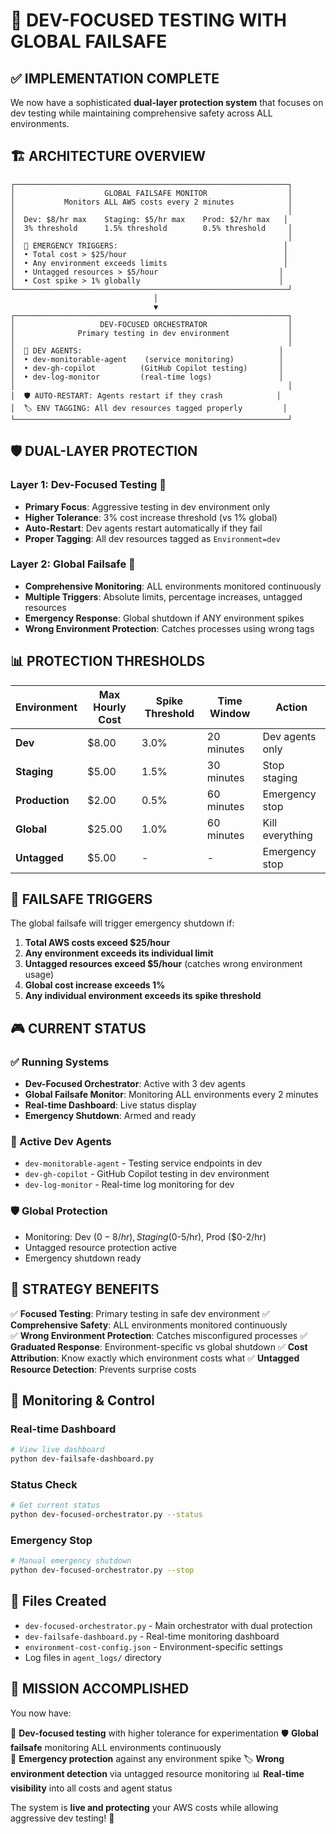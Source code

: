 # 🎯 DEV-FOCUSED TESTING WITH GLOBAL FAILSAFE

## ✅ **IMPLEMENTATION COMPLETE**

We now have a sophisticated **dual-layer protection system** that focuses on dev testing while maintaining comprehensive safety across ALL environments.

## 🏗️ **ARCHITECTURE OVERVIEW**

```
┌─────────────────────────────────────────────────────────────┐
│                    GLOBAL FAILSAFE MONITOR                  │
│           Monitors ALL AWS costs every 2 minutes            │
│                                                             │
│  Dev: $8/hr max    Staging: $5/hr max    Prod: $2/hr max   │
│  3% threshold      1.5% threshold        0.5% threshold     │
│                                                             │
│  🚨 EMERGENCY TRIGGERS:                                     │
│  • Total cost > $25/hour                                   │
│  • Any environment exceeds limits                          │
│  • Untagged resources > $5/hour                           │
│  • Cost spike > 1% globally                               │
└─────────────────────────────────────────────────────────────┘
                                │
                                ▼
┌─────────────────────────────────────────────────────────────┐
│                   DEV-FOCUSED ORCHESTRATOR                  │
│              Primary testing in dev environment             │
│                                                             │
│  🧪 DEV AGENTS:                                            │
│  • dev-monitorable-agent    (service monitoring)          │
│  • dev-gh-copilot          (GitHub Copilot testing)       │
│  • dev-log-monitor         (real-time logs)               │
│                                                             │
│  🛡️ AUTO-RESTART: Agents restart if they crash            │
│  🏷️ ENV TAGGING: All dev resources tagged properly         │
└─────────────────────────────────────────────────────────────┘
```

## 🛡️ **DUAL-LAYER PROTECTION**

### **Layer 1: Dev-Focused Testing** 🧪
- **Primary Focus**: Aggressive testing in dev environment only
- **Higher Tolerance**: 3% cost increase threshold (vs 1% global)
- **Auto-Restart**: Dev agents restart automatically if they fail
- **Proper Tagging**: All dev resources tagged as `Environment=dev`

### **Layer 2: Global Failsafe** 🚨
- **Comprehensive Monitoring**: ALL environments monitored continuously
- **Multiple Triggers**: Absolute limits, percentage increases, untagged resources
- **Emergency Response**: Global shutdown if ANY environment spikes
- **Wrong Environment Protection**: Catches processes using wrong tags

## 📊 **PROTECTION THRESHOLDS**

| Environment | Max Hourly Cost | Spike Threshold | Time Window | Action |
|-------------|----------------|-----------------|-------------|---------|
| **Dev** | $8.00 | 3.0% | 20 minutes | Dev agents only |
| **Staging** | $5.00 | 1.5% | 30 minutes | Stop staging |
| **Production** | $2.00 | 0.5% | 60 minutes | Emergency stop |
| **Global** | $25.00 | 1.0% | 60 minutes | Kill everything |
| **Untagged** | $5.00 | - | - | Emergency stop |

## 🚨 **FAILSAFE TRIGGERS**

The global failsafe will trigger emergency shutdown if:

1. **Total AWS costs exceed $25/hour**
2. **Any environment exceeds its individual limit**
3. **Untagged resources exceed $5/hour** (catches wrong environment usage)
4. **Global cost increase exceeds 1%** 
5. **Any individual environment exceeds its spike threshold**

## 🎮 **CURRENT STATUS**

### **✅ Running Systems**
- **Dev-Focused Orchestrator**: Active with 3 dev agents
- **Global Failsafe Monitor**: Monitoring ALL environments every 2 minutes
- **Real-time Dashboard**: Live status display
- **Emergency Shutdown**: Armed and ready

### **🧪 Active Dev Agents**
- `dev-monitorable-agent` - Testing service endpoints in dev
- `dev-gh-copilot` - GitHub Copilot testing in dev environment  
- `dev-log-monitor` - Real-time log monitoring for dev

### **🛡️ Global Protection**
- Monitoring: Dev ($0-8/hr), Staging ($0-5/hr), Prod ($0-2/hr)
- Untagged resource protection active
- Emergency shutdown ready

## 🎯 **STRATEGY BENEFITS**

✅ **Focused Testing**: Primary testing in safe dev environment
✅ **Comprehensive Safety**: ALL environments monitored continuously  
✅ **Wrong Environment Protection**: Catches misconfigured processes
✅ **Graduated Response**: Environment-specific vs global shutdown
✅ **Cost Attribution**: Know exactly which environment costs what
✅ **Untagged Resource Detection**: Prevents surprise costs

## 📱 **Monitoring & Control**

### **Real-time Dashboard**
```bash
# View live dashboard
python dev-failsafe-dashboard.py
```

### **Status Check**
```bash
# Get current status
python dev-focused-orchestrator.py --status
```

### **Emergency Stop**
```bash
# Manual emergency shutdown
python dev-focused-orchestrator.py --stop
```

## 🔧 **Files Created**

- `dev-focused-orchestrator.py` - Main orchestrator with dual protection
- `dev-failsafe-dashboard.py` - Real-time monitoring dashboard
- `environment-cost-config.json` - Environment-specific settings
- Log files in `agent_logs/` directory

## 🎉 **MISSION ACCOMPLISHED**

You now have:

🎯 **Dev-focused testing** with higher tolerance for experimentation
🛡️ **Global failsafe** monitoring ALL environments continuously  
🚨 **Emergency protection** against any environment spike
🏷️ **Wrong environment detection** via untagged resource monitoring
📊 **Real-time visibility** into all costs and agent status

The system is **live and protecting** your AWS costs while allowing aggressive dev testing! 🚀
